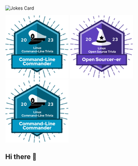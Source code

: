 <img src="https://komarev.com/ghpvc/?username=DDnova&style=flat-square&color=blue" alt=""/>

<!-- Markdown -->

![Jokes Card](https://readme-jokes.vercel.app/api)

<p align="left">
  <img src="Redhat/Command-LineCaptain.png" alt="Badge 1" width="200"/>
  <img src="Redhat/OpenSourcer-er.png" alt="Badge 2" width="200"/>
  <img src="Redhat/Command-LineCaptain.png" alt="Badge 3" width="200"/>
</p>





## Hi there 👋

<!--
**DDnova/DDnova** is a ✨ _special_ ✨ repository because its `README.md` (this file) appears on your GitHub profile.

Here are some ideas to get you started:

- 🔭 I’m currently working on ...
- 🌱 I’m currently learning ...
- 👯 I’m looking to collaborate on ...
- 🤔 I’m looking for help with ...
- 💬 Ask me about ...
- 📫 How to reach me: ...
- 😄 Pronouns: ...
- ⚡ Fun fact: ...
-->
